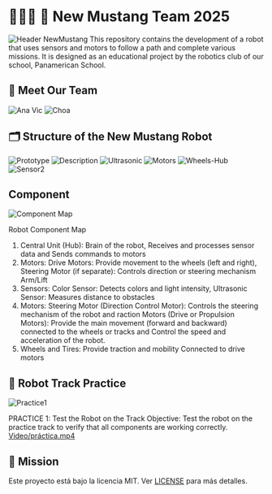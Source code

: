 # 🤖🇵🇦 🐎 New Mustang Team 2025
![Header NewMustang](https://github.com/user-attachments/assets/9bedd96d-4d90-4690-a853-c74f32e8ce53)
This repository contains the development of a robot that uses sensors and motors to follow a path and complete various missions. It is designed as an educational project by the robotics club of our school, Panamerican School.

## 🔧 Meet Our Team
![Ana Vic](https://github.com/user-attachments/assets/67f17eb9-cd08-4e34-861a-6b5de21f82f4)
![Choa](https://github.com/user-attachments/assets/f6ca30c8-7844-49a0-aed9-2b8cb8b34baa)


## 🗂 Structure of the New Mustang Robot

![Prototype](https://github.com/user-attachments/assets/6cb657ea-4d41-4950-802b-88867fec96a3)
![Description](https://github.com/user-attachments/assets/f36fc052-006d-41dc-aaa5-b2d17daf594e)
![Ultrasonic](https://github.com/user-attachments/assets/2941ebbc-5b7f-4e76-9492-61b08ed07c74)
![Motors](https://github.com/user-attachments/assets/c4576df7-2ffd-438c-9043-0eac8145208b)
![Wheels-Hub](https://github.com/user-attachments/assets/0c414883-2ced-40e1-b5cd-5224cbeb778d)
![Sensor2](https://github.com/user-attachments/assets/9fe3caab-1c9c-47ff-856e-0709edb62075)

## Component
![Component Map](https://github.com/user-attachments/assets/7298b296-3010-4794-9217-b49bc0c5412e)

Robot Component Map
1. Central Unit (Hub): Brain of the robot, Receives and processes sensor data and Sends commands to motors
2. Motors: Drive Motors: Provide movement to the wheels (left and right), Steering Motor (if separate): Controls direction or steering mechanism
Arm/Lift 
3. Sensors: Color Sensor: Detects colors and light intensity, Ultrasonic Sensor: Measures distance to obstacles
4. Motors: Steering Motor (Direction Control Motor):
Controls the steering mechanism of the robot and raction Motors (Drive or Propulsion Motors):
Provide the main movement (forward and backward) connected to the wheels or tracks and Control the speed and acceleration of the robot.
5. Wheels and Tires:
Provide traction and mobility
Connected to drive motors

 ## 🧠 Robot Track Practice
![Practice1](https://github.com/user-attachments/assets/2f6b08c6-20e2-46a2-8ba7-7729f4d60b95)

 PRACTICE 1: Test the Robot on the Track
Objective: Test the robot on the practice track to verify that all components are working correctly.
[Video/práctica.mp4](https://youtube.com/shorts/UFMvW3aFJpc?feature=share)


## 🚀 Mission

Este proyecto está bajo la licencia MIT. Ver [LICENSE](LICENSE) para más detalles.
